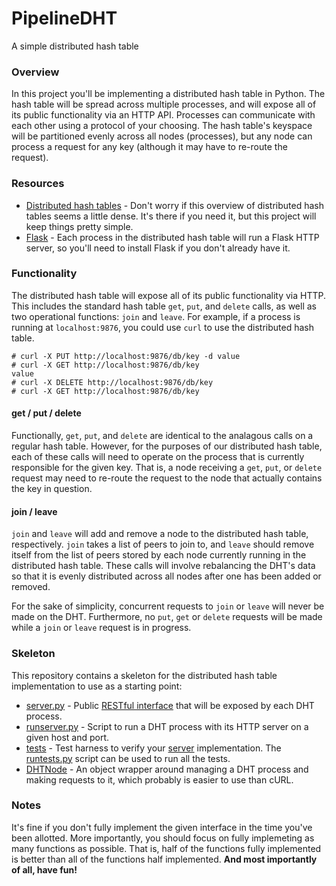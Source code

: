 # PipelineDHT
A simple distributed hash table

### Overview

In this project you'll be implementing a distributed hash table in Python. The hash table will be spread across
multiple processes, and will expose all of its public functionality via an HTTP API. Processes can communicate with
each other using a protocol of your choosing. The hash table's keyspace will be partitioned evenly across all nodes (processes), but any
node can process a request for any key (although it may have to re-route the request).

### Resources

* [Distributed hash tables](http://en.wikipedia.org/wiki/Distributed_hash_table) - Don't worry if this overview of distributed hash tables seems a little dense. It's there if you need it, but this project will keep things pretty simple.
* [Flask](http://flask.pocoo.org/docs/0.10) - Each process in the distributed hash table will run a Flask HTTP server, so you'll need to install Flask if you don't already have it.

### Functionality

The distributed hash table will expose all of its public functionality via HTTP. This includes the standard hash table `get`, `put`, and `delete` calls, as well as two operational functions: `join` and `leave`. For example, if a process is running at `localhost:9876`, you could use `curl` to use the distributed hash table.

    # curl -X PUT http://localhost:9876/db/key -d value
    # curl -X GET http://localhost:9876/db/key
    value
    # curl -X DELETE http://localhost:9876/db/key
    # curl -X GET http://localhost:9876/db/key
    
#### get / put / delete

Functionally, `get`, `put`, and `delete` are identical to the analagous calls on a regular hash table. However, for the purposes of our distributed hash table, each of these calls will need to operate on the process that is currently responsible for the given key. That is, a node receiving a `get`, `put`, or `delete` request may need to re-route the request to the node that actually contains the key in question.

#### join / leave

`join` and `leave` will add and remove a node to the distributed hash table, respectively. `join` takes a list of peers to join to, and `leave` should remove itself from the list of peers stored by each node currently running in the distributed hash table. These calls will involve rebalancing the DHT's data so that it is evenly distributed across all nodes after one has been added or removed.

For the sake of simplicity, concurrent requests to `join` or `leave` will never be made on the DHT. Furthermore, no `put`, `get` or `delete` requests will be made while a `join` or `leave` request is in progress. 

### Skeleton

This repository contains a skeleton for the distributed hash table implementation to use as a starting point:

* [server.py](https://github.com/pipelinedb/pipelinedht/blob/master/dht/server.py) - Public [RESTful interface](http://en.wikipedia.org/wiki/Representational_state_transfer) that will be exposed by each DHT process.
* [runserver.py](https://github.com/pipelinedb/pipelinedht/blob/master/runserver.py) - Script to run a DHT process with its HTTP server on a given host and port.
* [tests](https://github.com/pipelinedb/pipelinedht/tree/master/tests) - Test harness to verify your [server](https://github.com/pipelinedb/pipelinedht/blob/master/dht/server.py) implementation. The [runtests.py](https://github.com/pipelinedb/pipelinedht/blob/master/runtests.py) script can be used to run all the tests.
* [DHTNode](https://github.com/pipelinedb/pipelinedht/blob/master/tests/__init__.py#L14) - An object wrapper around managing a DHT process and making requests to it, which probably is easier to use than cURL.

### Notes

It's fine if you don't fully implement the given interface in the time you've been allotted. More importantly, you should focus on fully implemeting as many functions as possible. That is, half of the functions fully implemented is better than all of the functions half implemented. **And most importantly of all, have fun!**
